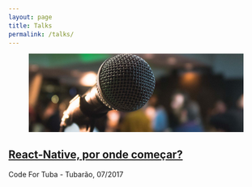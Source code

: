 ```yaml
---
layout: page
title: Talks
permalink: /talks/
---
```

<figure class="image-box">
  <img class="image-header" src="/img/talks.jpg" alt="Imagem de um programador trabalhando em seu computador.">
  <figcaption></figcaption>
</figure>

<div class="content list">
  <div class="list-item">
    <h2 class="list-post-title">
      <a href="http://www.gefymarcos.github.io">React-Native, por onde começar?</a>
    </h2>
    <div class="list-post-date">
      <span>Code For Tuba - Tubarão, </span><time>07/2017</time>
    </div>
  </div>
</div>
